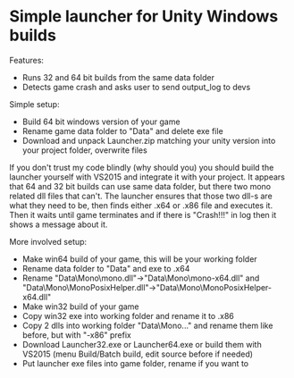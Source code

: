 # Simple launcher for Unity Windows builds

Features:
  * Runs 32 and 64 bit builds from the same data folder
  * Detects game crash and asks user to send output_log to devs

Simple setup:
  * Build 64 bit windows version of your game
  * Rename game data folder to "Data" and delete exe file
  * Download and unpack Launcher.zip matching your unity version into your project folder, overwrite files

If you don't trust my code blindly (why should you) you should build the launcher yourself with VS2015 and integrate it with your project. It appears that 64 and 32 bit builds can use same data folder, but there two mono related dll files that can't. The launcher ensures that those two dll-s are what they need to be, then finds either .x64 or .x86 file and executes it. Then it waits until game terminates and if there is "Crash!!!" in log then it shows a message about it.

More involved setup:
  * Make win64 build of your game, this will be your working folder
  * Rename data folder to "Data" and exe to <gamename>.x64
  * Rename "Data\Mono\mono.dll"->"Data\Mono\mono-x64.dll" and "Data\Mono\MonoPosixHelper.dll"->"Data\Mono\MonoPosixHelper-x64.dll"
  * Make win32 build of your game
  * Copy win32 exe into working folder and rename it to <gamename>.x86
  * Copy 2 dlls into working folder "Data\Mono\..." and rename them like before, but with "-x86" prefix
  * Download Launcher32.exe or Launcher64.exe or build them with VS2015 (menu Build/Batch build, edit source before if needed)
  * Put launcher exe files into game folder, rename if you want to

